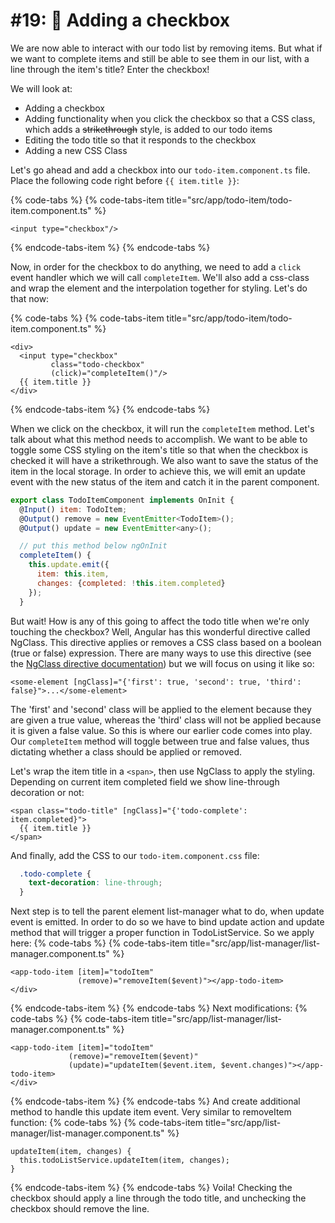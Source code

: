 # \#19: 🔘 Adding a checkbox

We are now able to interact with our todo list by removing items. But what if we want to complete items and still be able to see them in our list, with a line through the item's title? Enter the checkbox!

We will look at:

* Adding a checkbox
* Adding functionality when you click the checkbox so that a CSS class, which adds a ~~strikethrough~~ style, is added to our todo items
* Editing the todo title so that it responds to the checkbox
* Adding a new CSS Class

Let's go ahead and add a checkbox into our `todo-item.component.ts` file. Place the following code right before `{{ item.title }}`:

{% code-tabs %}
{% code-tabs-item title="src/app/todo-item/todo-item.component.ts" %}
```markup
<input type="checkbox"/>
```
{% endcode-tabs-item %}
{% endcode-tabs %}

Now, in order for the checkbox to do anything, we need to add a `click` event handler which we will call `completeItem`. We'll also add a css-class and wrap the element and the interpolation together for styling. Let's do that now:

{% code-tabs %}
{% code-tabs-item title="src/app/todo-item/todo-item.component.ts" %}
```markup
<div>
  <input type="checkbox"
         class="todo-checkbox"
         (click)="completeItem()"/>
  {{ item.title }}
</div>
```
{% endcode-tabs-item %}
{% endcode-tabs %}

When we click on the checkbox, it will run the `completeItem` method. Let's talk about what this method needs to accomplish. We want to be able to toggle some CSS styling on the item's title so that when the checkbox is checked it will have a  strikethrough. We also want to save the status of the item in the local storage. In order to achieve this, we will emit an update event with the new status of the item and catch it in the parent component.

```javascript
export class TodoItemComponent implements OnInit {
  @Input() item: TodoItem;
  @Output() remove = new EventEmitter<TodoItem>();
  @Output() update = new EventEmitter<any>();

  // put this method below ngOnInit
  completeItem() {
    this.update.emit({
      item: this.item,
      changes: {completed: !this.item.completed}
    });
  }
```

But wait! How is any of this going to affect the todo title when we're only touching the checkbox? Well, Angular has this wonderful directive called NgClass. This directive applies or removes a CSS class based on a boolean \(true or false\) expression. There are many ways to use this directive \(see the [NgClass directive documentation](https://angular.io/api/common/NgClass)\) but we will focus on using it like so:

```markup
<some-element [ngClass]="{'first': true, 'second': true, 'third': false}">...</some-element>
```

The 'first' and 'second' class will be applied to the element because they are given a true value, whereas the 'third' class will not be applied because it is given a false value. So this is where our earlier code comes into play. Our `completeItem` method will toggle between true and false values, thus dictating whether a class should be applied or removed.

Let's wrap the item title in a `<span>`, then use NgClass to apply the styling. Depending on current item completed field we show line-through decoration or not:

```markup
<span class="todo-title" [ngClass]="{'todo-complete': item.completed}">
  {{ item.title }}
</span>
```

And finally, add the CSS to our `todo-item.component.css` file:

```css
  .todo-complete {
    text-decoration: line-through;
  }
```
Next step is to tell the parent element list-manager what to do, when update event is emitted. In order to do so we have to bind update action and update method that will trigger a proper function in TodoListService.
So we apply here:
{% code-tabs %}
{% code-tabs-item title="src/app/list-manager/list-manager.component.ts" %}
```markup
<app-todo-item [item]="todoItem"
               (remove)="removeItem($event)"></app-todo-item>
</div>
```
{% endcode-tabs-item %}
{% endcode-tabs %}
Next modifications:
{% code-tabs %}
{% code-tabs-item title="src/app/list-manager/list-manager.component.ts" %}
```markup
<app-todo-item [item]="todoItem"
             (remove)="removeItem($event)"
             (update)="updateItem($event.item, $event.changes)"></app-todo-item>
</div>
```
{% endcode-tabs-item %}
{% endcode-tabs %}
And create additional method to handle this update item event. Very similar to removeItem function:
{% code-tabs %}
{% code-tabs-item title="src/app/list-manager/list-manager.component.ts" %}
```markup
updateItem(item, changes) {
  this.todoListService.updateItem(item, changes);
}
```
{% endcode-tabs-item %}
{% endcode-tabs %}
Voila! Checking the checkbox should apply a line through the todo title, and unchecking the checkbox should remove the line.
